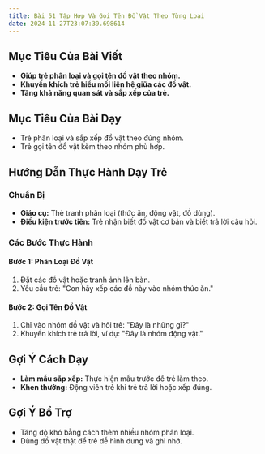 ```yaml
---
title: Bài 51 Tập Hợp Và Gọi Tên Đồ Vật Theo Từng Loại
date: 2024-11-27T23:07:39.698614
---
```


## Mục Tiêu Của Bài Viết
- **Giúp trẻ phân loại và gọi tên đồ vật theo nhóm.**
- **Khuyến khích trẻ hiểu mối liên hệ giữa các đồ vật.**
- **Tăng khả năng quan sát và sắp xếp của trẻ.**

## Mục Tiêu Của Bài Dạy
- Trẻ phân loại và sắp xếp đồ vật theo đúng nhóm.
- Trẻ gọi tên đồ vật kèm theo nhóm phù hợp.

## Hướng Dẫn Thực Hành Dạy Trẻ

### Chuẩn Bị
- **Giáo cụ:** Thẻ tranh phân loại (thức ăn, động vật, đồ dùng).
- **Điều kiện trước tiên:** Trẻ nhận biết đồ vật cơ bản và biết trả lời câu hỏi.

### Các Bước Thực Hành
#### Bước 1: Phân Loại Đồ Vật
1. Đặt các đồ vật hoặc tranh ảnh lên bàn.
2. Yêu cầu trẻ: "Con hãy xếp các đồ này vào nhóm thức ăn."

#### Bước 2: Gọi Tên Đồ Vật
1. Chỉ vào nhóm đồ vật và hỏi trẻ: "Đây là những gì?"
2. Khuyến khích trẻ trả lời, ví dụ: "Đây là nhóm động vật."

## Gợi Ý Cách Dạy
- **Làm mẫu sắp xếp:** Thực hiện mẫu trước để trẻ làm theo.
- **Khen thưởng:** Động viên trẻ khi trẻ trả lời hoặc xếp đúng.

## Gợi Ý Bổ Trợ
- Tăng độ khó bằng cách thêm nhiều nhóm phân loại.
- Dùng đồ vật thật để trẻ dễ hình dung và ghi nhớ.
